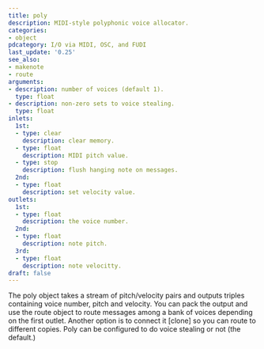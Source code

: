 ```yaml
---
title: poly
description: MIDI-style polyphonic voice allocator.
categories:
- object
pdcategory: I/O via MIDI, OSC, and FUDI
last_update: '0.25'
see_also:
- makenote
- route
arguments:
- description: number of voices (default 1).
  type: float
- description: non-zero sets to voice stealing.
  type: float
inlets:
  1st:
  - type: clear
    description: clear memory.
  - type: float
    description: MIDI pitch value.
  - type: stop
    description: flush hanging note on messages.
  2nd:
  - type: float
    description: set velocity value.
outlets:
  1st:
  - type: float
    description: the voice number.
  2nd:
  - type: float
    description: note pitch.
  3rd:
  - type: float
    description: note velocitty.
draft: false
---
```

The poly object takes a stream of pitch/velocity pairs and outputs triples containing voice number, pitch and velocity. You can pack the output and use the route object to route messages among a bank of voices depending on the first outlet. Another option is to connect it [clone] so you can route to different copies. Poly can be configured to do voice stealing or not (the default.)
